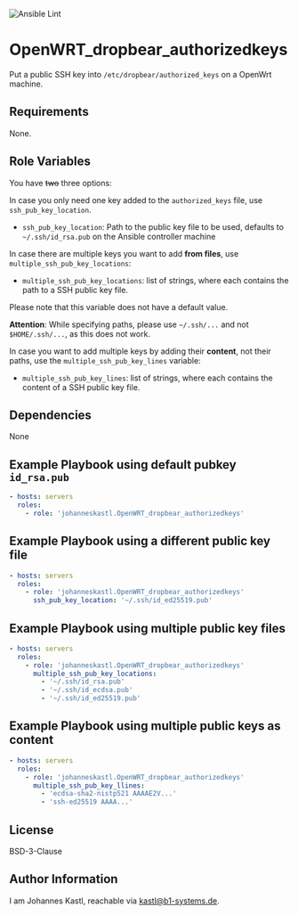 ![Ansible Lint](https://github.com/johanneskastl/ansible-role-OpenWRT_dropbear_authorizedkeys/workflows/Ansible%20Lint/badge.svg)

OpenWRT_dropbear_authorizedkeys
=========

Put a public SSH key into `/etc/dropbear/authorized_keys` on a OpenWrt machine.

Requirements
------------

None.

Role Variables
--------------

You have ~~two~~ three options:

In case you only need one key added to the `authorized_keys` file, use
`ssh_pub_key_location`.

- `ssh_pub_key_location`: Path to the public key file to be used, defaults to
  `~/.ssh/id_rsa.pub` on the Ansible controller machine

In case there are multiple keys you want to add **from files**, use
`multiple_ssh_pub_key_locations`:

- `multiple_ssh_pub_key_locations`: list of strings, where each contains the
  path to a SSH public key file.

Please note that this variable does not have a default value.

**Attention**: While specifying paths, please use `~/.ssh/...` and not
`$HOME/.ssh/...`, as this does not work.

In case you want to add multiple keys by adding their **content**, not their
paths, use the `multiple_ssh_pub_key_lines` variable:

- `multiple_ssh_pub_key_lines`: list of strings, where each contains the
   content of a SSH public key file.

Dependencies
------------

None

Example Playbook using default pubkey `id_rsa.pub`
----------------

```yaml
- hosts: servers
  roles:
    - role: 'johanneskastl.OpenWRT_dropbear_authorizedkeys'
```

Example Playbook using a different public key file
----------------

```yaml
- hosts: servers
  roles:
    - role: 'johanneskastl.OpenWRT_dropbear_authorizedkeys'
      ssh_pub_key_location: '~/.ssh/id_ed25519.pub'
```

Example Playbook using multiple public key files
----------------

```yaml
- hosts: servers
  roles:
    - role: 'johanneskastl.OpenWRT_dropbear_authorizedkeys'
      multiple_ssh_pub_key_locations:
        - '~/.ssh/id_rsa.pub'
        - '~/.ssh/id_ecdsa.pub'
        - '~/.ssh/id_ed25519.pub'
```

Example Playbook using multiple public keys as content
----------------

```yaml
- hosts: servers
  roles:
    - role: 'johanneskastl.OpenWRT_dropbear_authorizedkeys'
      multiple_ssh_pub_key_llines:
        - 'ecdsa-sha2-nistp521 AAAAE2V...'
        - 'ssh-ed25519 AAAA...'
```

License
-------

BSD-3-Clause

Author Information
------------------

I am Johannes Kastl, reachable via kastl@b1-systems.de.
